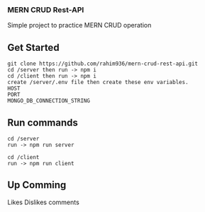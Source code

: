 ### MERN CRUD Rest-API
Simple project to practice MERN CRUD operation

## Get Started
    git clone https://github.com/rahim936/mern-crud-rest-api.git
    cd /server then run -> npm i
    cd /client then run -> npm i
    create /server/.env file then create these env variables.
    HOST
    PORT
    MONGO_DB_CONNECTION_STRING

## Run commands
    cd /server
    run -> npm run server
    
    cd /client
    run -> npm run client

## Up Comming
  Likes
  Dislikes
  comments
      
    

